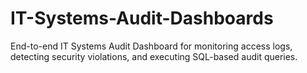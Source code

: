 # IT-Systems-Audit-Dashboards
End-to-end IT Systems Audit Dashboard for monitoring access logs, detecting security violations, and executing SQL-based audit queries.

